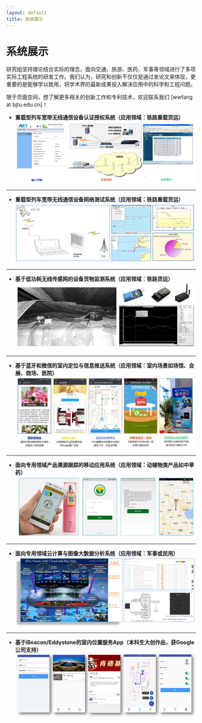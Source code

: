 ```yaml
---
layout: default
title: 系统展示
---
```


系统展示
=====================

研究组坚持理论结合实际的理念，面向交通、旅游、医药、军事等领域进行了多项实际工程系统的研发工作。我们认为，研究和创新不仅仅是通过发论文来体现，更重要的是能够学以致用，将学术界的最新成果投入解决应用中的科学和工程问题。

限于页面空间，想了解更多相关的创新工作和专利技术，欢迎联系我们 [wwfang at bjtu.edu.cn]！

- **重载型列车宽带无线通信设备认证授权系统（应用领域：铁路重载货运）**
![](aaa.jpg)

----------

- **重载型列车宽带无线通信设备网络测试系统（应用领域：铁路重载货运）**
![](nettest.jpg)

----------

- **基于低功耗无线传感网的设备货物监测系统（应用领域：铁路货运）**
![](wsn.jpg)

----------

- **基于蓝牙和微信的室内定位与信息推送系统（应用领域：室内场景如场馆、会展、商场、医院）**
![](ble.jpg)

----------

- **面向专用领域产品溯源跟踪的移动应用系统（应用领域：动植物类产品如中草药）**
![](trace.jpg)

----------

- **面向专用领域云计算与图像大数据分析系统（应用领域：军事或民用）**
![](ssa.jpg)

----------

- **基于iBeacon/Eddystone的室内位置服务App（本科生大创作品，获Google公司支持）**
![](dachuang.jpg)
